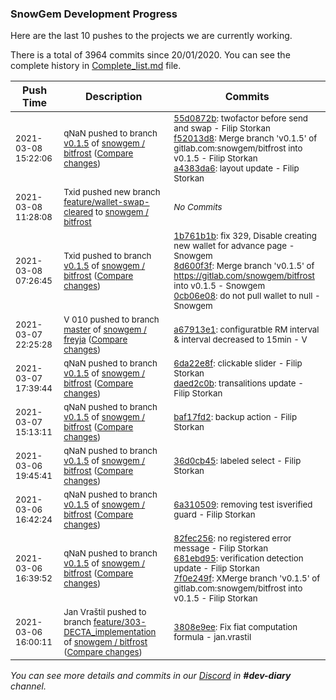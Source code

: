 
### SnowGem Development Progress

Here are the last 10 pushes to the projects we are currently working.

There is a total of 3964 commits since 20/01/2020. You can see the complete history in
 [Complete_list.md](Complete_list.md) file.

| Push Time | Description | Commits |
| --- | --- | --- |
| <sub>2021-03-08 15:22:06</sub> | <sub>qNaN pushed to branch [v0\.1\.5](https://gitlab.com/snowgem/bitfrost/commits/v0.1.5) of [snowgem / bitfrost](https://gitlab.com/snowgem/bitfrost) ([Compare changes](https://gitlab.com/snowgem/bitfrost/compare/0cb06e08eae5f88050f8405549f624a721a885e0...a4383da6f93c1ee1005c8dd8a70d70bce421a0c5))</sub> | <sub>[55d0872b](https://gitlab.com/snowgem/bitfrost/-/commit/55d0872b5e53d94571beaf439ed8af63f67c6aa5): twofactor before send and swap - Filip Storkan<br>[f52013d8](https://gitlab.com/snowgem/bitfrost/-/commit/f52013d8c29df0df7ec1fabb6336ed680e6b5685): Merge branch 'v0.1.5' of gitlab.com:snowgem/bitfrost into v0.1.5 - Filip Storkan<br>[a4383da6](https://gitlab.com/snowgem/bitfrost/-/commit/a4383da6f93c1ee1005c8dd8a70d70bce421a0c5): layout update - Filip Storkan</sub> |
| <sub>2021-03-08 11:28:08</sub> | <sub>Txid pushed new branch [feature/wallet\-swap\-cleared](https://gitlab.com/snowgem/bitfrost/commits/feature/wallet-swap-cleared) to [snowgem / bitfrost](https://gitlab.com/snowgem/bitfrost)</sub> | <sub>_No Commits_</sub> |
| <sub>2021-03-08 07:26:45</sub> | <sub>Txid pushed to branch [v0\.1\.5](https://gitlab.com/snowgem/bitfrost/commits/v0.1.5) of [snowgem / bitfrost](https://gitlab.com/snowgem/bitfrost) ([Compare changes](https://gitlab.com/snowgem/bitfrost/compare/daed2c0ba45267aafc24eb5000f559b4846df766...0cb06e08eae5f88050f8405549f624a721a885e0))</sub> | <sub>[1b761b1b](https://gitlab.com/snowgem/bitfrost/-/commit/1b761b1b73b9a83684ac482c633a0c05dd14f30e): fix 329, Disable creating new wallet for advance page - Snowgem<br>[8d600f3f](https://gitlab.com/snowgem/bitfrost/-/commit/8d600f3feec848d26f2c76ac427e2e358a86106b): Merge branch 'v0.1.5' of https://gitlab.com/snowgem/bitfrost into v0.1.5 - Snowgem<br>[0cb06e08](https://gitlab.com/snowgem/bitfrost/-/commit/0cb06e08eae5f88050f8405549f624a721a885e0): do not pull wallet to null - Snowgem</sub> |
| <sub>2021-03-07 22:25:28</sub> | <sub>V 010 pushed to branch [master](https://gitlab.com/snowgem/freyja/commits/master) of [snowgem / freyja](https://gitlab.com/snowgem/freyja) ([Compare changes](https://gitlab.com/snowgem/freyja/compare/f060304c8a519b0c5edd1098d70a959b098ebbf3...a67913e1e072b70ffb706361f23a6ee2abba5211))</sub> | <sub>[a67913e1](https://gitlab.com/snowgem/freyja/-/commit/a67913e1e072b70ffb706361f23a6ee2abba5211): configuratble RM interval & interval decreased to 15min - V</sub> |
| <sub>2021-03-07 17:39:44</sub> | <sub>qNaN pushed to branch [v0\.1\.5](https://gitlab.com/snowgem/bitfrost/commits/v0.1.5) of [snowgem / bitfrost](https://gitlab.com/snowgem/bitfrost) ([Compare changes](https://gitlab.com/snowgem/bitfrost/compare/baf17fd24f8b9057a892231f409a349319b15bc5...daed2c0ba45267aafc24eb5000f559b4846df766))</sub> | <sub>[6da22e8f](https://gitlab.com/snowgem/bitfrost/-/commit/6da22e8f2aeb5d0589b8f9e6a75473212f681948): clickable slider - Filip Storkan<br>[daed2c0b](https://gitlab.com/snowgem/bitfrost/-/commit/daed2c0ba45267aafc24eb5000f559b4846df766): transalitions update - Filip Storkan</sub> |
| <sub>2021-03-07 15:13:11</sub> | <sub>qNaN pushed to branch [v0\.1\.5](https://gitlab.com/snowgem/bitfrost/commits/v0.1.5) of [snowgem / bitfrost](https://gitlab.com/snowgem/bitfrost) ([Compare changes](https://gitlab.com/snowgem/bitfrost/compare/36d0cb454746e3e75dd4f21edaf9a55a6faa0062...baf17fd24f8b9057a892231f409a349319b15bc5))</sub> | <sub>[baf17fd2](https://gitlab.com/snowgem/bitfrost/-/commit/baf17fd24f8b9057a892231f409a349319b15bc5): backup action - Filip Storkan</sub> |
| <sub>2021-03-06 19:45:41</sub> | <sub>qNaN pushed to branch [v0\.1\.5](https://gitlab.com/snowgem/bitfrost/commits/v0.1.5) of [snowgem / bitfrost](https://gitlab.com/snowgem/bitfrost) ([Compare changes](https://gitlab.com/snowgem/bitfrost/compare/6a31050952fe0ef5f3c9b21118ae42a5a6c3bb0b...36d0cb454746e3e75dd4f21edaf9a55a6faa0062))</sub> | <sub>[36d0cb45](https://gitlab.com/snowgem/bitfrost/-/commit/36d0cb454746e3e75dd4f21edaf9a55a6faa0062): labeled select - Filip Storkan</sub> |
| <sub>2021-03-06 16:42:24</sub> | <sub>qNaN pushed to branch [v0\.1\.5](https://gitlab.com/snowgem/bitfrost/commits/v0.1.5) of [snowgem / bitfrost](https://gitlab.com/snowgem/bitfrost) ([Compare changes](https://gitlab.com/snowgem/bitfrost/compare/7f0e249f371bccd4b5eed6a3e558b466c27118ed...6a31050952fe0ef5f3c9b21118ae42a5a6c3bb0b))</sub> | <sub>[6a310509](https://gitlab.com/snowgem/bitfrost/-/commit/6a31050952fe0ef5f3c9b21118ae42a5a6c3bb0b): removing test isverified guard - Filip Storkan</sub> |
| <sub>2021-03-06 16:39:52</sub> | <sub>qNaN pushed to branch [v0\.1\.5](https://gitlab.com/snowgem/bitfrost/commits/v0.1.5) of [snowgem / bitfrost](https://gitlab.com/snowgem/bitfrost) ([Compare changes](https://gitlab.com/snowgem/bitfrost/compare/71054dd4ca12264e8d862e011abe532eaeee779b...7f0e249f371bccd4b5eed6a3e558b466c27118ed))</sub> | <sub>[82fec256](https://gitlab.com/snowgem/bitfrost/-/commit/82fec2565d31ef3f6ab88018ee37aeab08201b92): no registered error message - Filip Storkan<br>[681ebd95](https://gitlab.com/snowgem/bitfrost/-/commit/681ebd95bc269da02ce0e90644e9fe9c2cfc58b1): verification detection update - Filip Storkan<br>[7f0e249f](https://gitlab.com/snowgem/bitfrost/-/commit/7f0e249f371bccd4b5eed6a3e558b466c27118ed): XMerge branch 'v0.1.5' of gitlab.com:snowgem/bitfrost into v0.1.5 - Filip Storkan</sub> |
| <sub>2021-03-06 16:00:11</sub> | <sub>Jan Vraštil pushed to branch [feature/303\-DECTA\_implementation](https://gitlab.com/snowgem/bitfrost/commits/feature/303-DECTA_implementation) of [snowgem / bitfrost](https://gitlab.com/snowgem/bitfrost) ([Compare changes](https://gitlab.com/snowgem/bitfrost/compare/f110bfb01a1fdf3f80e03f2eb5a8d7ae7cf836c8...3808e9ee39dbdddd4e0060e553d7018d3bb90b01))</sub> | <sub>[3808e9ee](https://gitlab.com/snowgem/bitfrost/-/commit/3808e9ee39dbdddd4e0060e553d7018d3bb90b01): Fix fiat computation formula - jan.vrastil</sub> |

_You can see more details and commits in our [Discord](https://discord.gg/zumGnbg) in **#dev-diary** channel._
